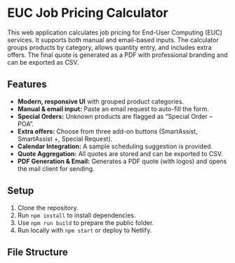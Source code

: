 # EUC Job Pricing Calculator

This web application calculates job pricing for End-User Computing (EUC) services. It supports both manual and email-based inputs. The calculator groups products by category, allows quantity entry, and includes extra offers. The final quote is generated as a PDF with professional branding and can be exported as CSV.

## Features

- **Modern, responsive UI** with grouped product categories.
- **Manual & email input:** Paste an email request to auto-fill the form.
- **Special Orders:** Unknown products are flagged as “Special Order – POA”.
- **Extra offers:** Choose from three add-on buttons (SmartAssist, SmartAssist +, Special Request).
- **Calendar Integration:** A sample scheduling suggestion is provided.
- **Quote Aggregation:** All quotes are stored and can be exported to CSV.
- **PDF Generation & Email:** Generates a PDF quote (with logos) and opens the mail client for sending.

## Setup

1. Clone the repository.
2. Run `npm install` to install dependencies.
3. Use `npm run build` to prepare the public folder.
4. Run locally with `npm start` or deploy to Netlify.

## File Structure


